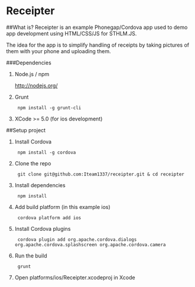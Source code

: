 Receipter
=========

##What is?
Receipter is an example Phonegap/Cordova app used to demo app development using
HTML/CSS/JS for STHLM.JS.

The idea for the app is to simplify handling of receipts by taking pictures of them with
your phone and uploading them.

###Dependencies

1. Node.js / npm

    http://nodejs.org/

2. Grunt

        npm install -g grunt-cli

3. XCode >= 5.0 (for ios development)


##Setup project

1. Install Cordova

        npm install -g cordova

2. Clone the repo

        git clone git@github.com:Iteam1337/receipter.git & cd receipter

3. Install dependencies

        npm install

4. Add build platform (in this example ios)

        cordova platform add ios

5. Install Cordova plugins

        cordova plugin add org.apache.cordova.dialogs org.apache.cordova.splashscreen org.apache.cordova.camera

6. Run the build

        grunt

7. Open platforms/ios/Receipter.xcodeproj in Xcode
